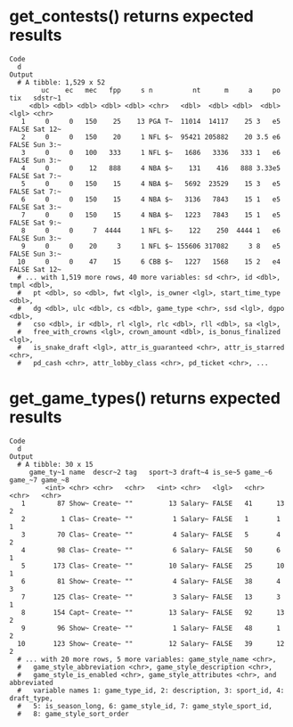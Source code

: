 # get_contests() returns expected results

    Code
      d
    Output
      # A tibble: 1,529 x 52
            uc    ec   mec   fpp     s n          nt      m     a     po tix   sdstr~1
         <dbl> <dbl> <dbl> <dbl> <dbl> <chr>   <dbl>  <dbl> <dbl>  <dbl> <lgl> <chr>  
       1     0     0   150    25    13 PGA T~  11014  14117    25 3   e5 FALSE Sat 12~
       2     0     0   150    20     1 NFL $~  95421 205882    20 3.5 e6 FALSE Sun 3:~
       3     0     0   100   333     1 NFL $~   1686   3336   333 1   e6 FALSE Sun 3:~
       4     0     0    12   888     4 NBA $~    131    416   888 3.33e5 FALSE Sat 7:~
       5     0     0   150    15     4 NBA $~   5692  23529    15 3   e5 FALSE Sat 7:~
       6     0     0   150    15     4 NBA $~   3136   7843    15 1   e5 FALSE Sat 3:~
       7     0     0   150    15     4 NBA $~   1223   7843    15 1   e5 FALSE Sat 9:~
       8     0     0     7  4444     1 NFL $~    122    250  4444 1   e6 FALSE Sun 3:~
       9     0     0    20     3     1 NFL $~ 155606 317082     3 8   e5 FALSE Sun 3:~
      10     0     0    47    15     6 CBB $~   1227   1568    15 2   e4 FALSE Sat 12~
      # ... with 1,519 more rows, 40 more variables: sd <chr>, id <dbl>, tmpl <dbl>,
      #   pt <dbl>, so <dbl>, fwt <lgl>, is_owner <lgl>, start_time_type <dbl>,
      #   dg <dbl>, ulc <dbl>, cs <dbl>, game_type <chr>, ssd <lgl>, dgpo <dbl>,
      #   cso <dbl>, ir <dbl>, rl <lgl>, rlc <dbl>, rll <dbl>, sa <lgl>,
      #   free_with_crowns <lgl>, crown_amount <dbl>, is_bonus_finalized <lgl>,
      #   is_snake_draft <lgl>, attr_is_guaranteed <chr>, attr_is_starred <chr>,
      #   pd_cash <chr>, attr_lobby_class <chr>, pd_ticket <chr>, ...

# get_game_types() returns expected results

    Code
      d
    Output
      # A tibble: 30 x 15
         game_ty~1 name  descr~2 tag   sport~3 draft~4 is_se~5 game_~6 game_~7 game_~8
             <int> <chr> <chr>   <chr>   <int> <chr>   <lgl>   <chr>   <chr>   <chr>  
       1        87 Show~ Create~ ""         13 Salary~ FALSE   41      13      2      
       2         1 Clas~ Create~ ""          1 Salary~ FALSE   1       1       1      
       3        70 Clas~ Create~ ""          4 Salary~ FALSE   5       4       2      
       4        98 Clas~ Create~ ""          6 Salary~ FALSE   50      6       1      
       5       173 Clas~ Create~ ""         10 Salary~ FALSE   25      10      1      
       6        81 Show~ Create~ ""          4 Salary~ FALSE   38      4       3      
       7       125 Clas~ Create~ ""          3 Salary~ FALSE   13      3       1      
       8       154 Capt~ Create~ ""         13 Salary~ FALSE   92      13      2      
       9        96 Show~ Create~ ""          1 Salary~ FALSE   48      1       2      
      10       123 Show~ Create~ ""         12 Salary~ FALSE   39      12      2      
      # ... with 20 more rows, 5 more variables: game_style_name <chr>,
      #   game_style_abbreviation <chr>, game_style_description <chr>,
      #   game_style_is_enabled <chr>, game_style_attributes <chr>, and abbreviated
      #   variable names 1: game_type_id, 2: description, 3: sport_id, 4: draft_type,
      #   5: is_season_long, 6: game_style_id, 7: game_style_sport_id,
      #   8: game_style_sort_order

